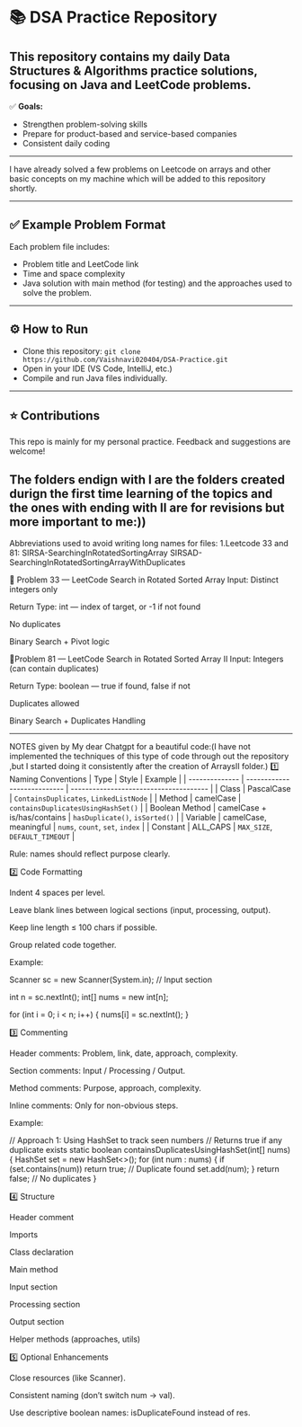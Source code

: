 # 📚 DSA Practice Repository

This repository contains my daily Data Structures & Algorithms practice solutions, focusing on Java and LeetCode problems.  
---

✅ **Goals:**
- Strengthen problem-solving skills
- Prepare for product-based and service-based companies
- Consistent daily coding

---

I have already solved a few problems on Leetcode on arrays and other basic concepts on my machine which will be added to this repository shortly.

---

## ✅ Example Problem Format

Each problem file includes:
- Problem title and LeetCode link
- Time and space complexity
- Java solution with main method (for testing) and the approaches used to solve the problem.

---

## ⚙️ How to Run

- Clone this repository:
  `git clone https://github.com/Vaishnavi020404/DSA-Practice.git`
- Open in your IDE (VS Code, IntelliJ, etc.)
- Compile and run Java files individually.

---

## ⭐ Contributions

This repo is mainly for my personal practice.
Feedback and suggestions are welcome!

The folders endign with I are the folders created durign the first time learning of the topics and the ones with ending with II are for revisions but more important to me:))
---

Abbreviations used to avoid writing long names for files:
1.Leetcode 33 and 81:
SIRSA-SearchingInRotatedSortingArray
SIRSAD-SearchingInRotatedSortingArrayWithDuplicates 

🔹 Problem 33 — LeetCode Search in Rotated Sorted Array
Input: Distinct integers only

Return Type: int — index of target, or -1 if not found

No duplicates

Binary Search + Pivot logic

🔹Problem 81 — LeetCode Search in Rotated Sorted Array II
Input: Integers (can contain duplicates)

Return Type: boolean — true if found, false if not

Duplicates allowed

Binary Search + Duplicates Handling


---

NOTES given by My dear Chatgpt for a beautiful code:(I have not implemented the techniques of this type of code through out the repository ,but I started doing it consistently after the creation of ArraysII folder.)
1️⃣ Naming Conventions
| Type           | Style                       | Example                                |
| -------------- | --------------------------- | -------------------------------------- |
| Class          | PascalCase                  | `ContainsDuplicates`, `LinkedListNode` |
| Method         | camelCase                   | `containsDuplicatesUsingHashSet()`     |
| Boolean Method | camelCase + is/has/contains | `hasDuplicate()`, `isSorted()`         |
| Variable       | camelCase, meaningful       | `nums`, `count`, `set`, `index`        |
| Constant       | ALL\_CAPS                   | `MAX_SIZE`, `DEFAULT_TIMEOUT`          |


Rule: names should reflect purpose clearly.

2️⃣ Code Formatting

Indent 4 spaces per level.

Leave blank lines between logical sections (input, processing, output).

Keep line length ≤ 100 chars if possible.

Group related code together.

Example:

Scanner sc = new Scanner(System.in); // Input section

int n = sc.nextInt();
int[] nums = new int[n];

for (int i = 0; i < n; i++) {
    nums[i] = sc.nextInt();
}

3️⃣ Commenting

Header comments: Problem, link, date, approach, complexity.

Section comments: Input / Processing / Output.

Method comments: Purpose, approach, complexity.

Inline comments: Only for non-obvious steps.

Example:

// Approach 1: Using HashSet to track seen numbers
// Returns true if any duplicate exists
static boolean containsDuplicatesUsingHashSet(int[] nums) {
    HashSet<Integer> set = new HashSet<>();
    for (int num : nums) {
        if (set.contains(num)) return true; // Duplicate found
        set.add(num);
    }
    return false; // No duplicates
}

4️⃣ Structure

Header comment

Imports

Class declaration

Main method

Input section

Processing section

Output section

Helper methods (approaches, utils)

5️⃣ Optional Enhancements

Close resources (like Scanner).

Consistent naming (don’t switch num → val).

Use descriptive boolean names: isDuplicateFound instead of res.




